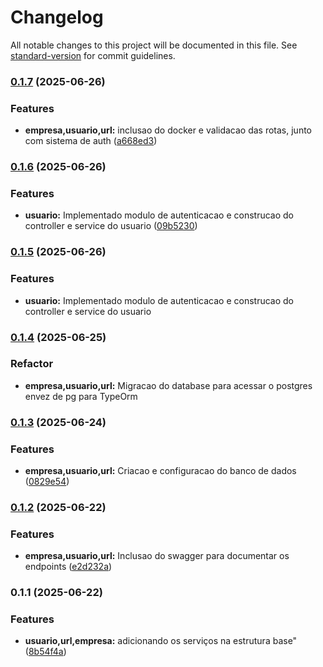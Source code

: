 # Changelog

All notable changes to this project will be documented in this file. See [standard-version](https://github.com/conventional-changelog/standard-version) for commit guidelines.

### [0.1.7](https://github.com/Gianine12/encurtador-url/compare/v0.1.6...v0.1.7) (2025-06-26)


### Features

* **empresa,usuario,url:** inclusao do docker e validacao das rotas, junto com sistema de auth ([a668ed3](https://github.com/Gianine12/encurtador-url/commit/a668ed31ce0662df0cfaeb9caecd67f4395dba65))

### [0.1.6](https://github.com/Gianine12/encurtador-url/compare/v0.1.5...v0.1.6) (2025-06-26)


### Features

* **usuario:** Implementado modulo de autenticacao e construcao do controller e service do usuario ([09b5230](https://github.com/Gianine12/encurtador-url/commit/09b52304eafcf88e386d936ed4dda75280ec7d36))

### [0.1.5](https://github.com/Gianine12/encurtador-url/compare/v0.1.4...v0.1.5) (2025-06-26)

### Features

- **usuario:** Implementado modulo de autenticacao e construcao do controller e service do usuario

### [0.1.4](https://github.com/Gianine12/encurtador-url/compare/v0.1.3...v0.1.4) (2025-06-25)

### Refactor

- **empresa,usuario,url:** Migracao do database para acessar o postgres envez de pg para TypeOrm

### [0.1.3](https://github.com/Gianine12/encurtador-url/compare/v0.1.2...v0.1.3) (2025-06-24)

### Features

- **empresa,usuario,url:** Criacao e configuracao do banco de dados ([0829e54](https://github.com/Gianine12/encurtador-url/commit/0829e54dfc55f4c144420ee4fded7435d5171e17))

### [0.1.2](https://github.com/Gianine12/encurtador-url/compare/v0.1.1...v0.1.2) (2025-06-22)

### Features

- **empresa,usuario,url:** Inclusao do swagger para documentar os endpoints ([e2d232a](https://github.com/Gianine12/encurtador-url/commit/e2d232af379efee2e3aea9c86d26d2367ed0e894))

### 0.1.1 (2025-06-22)

### Features

- **usuario,url,empresa:** adicionando os serviços na estrutura base" ([8b54f4a](https://github.com/Gianine12/encurtador-url/commit/8b54f4a5b8b5fb3620092adafb2a2b7b48debdf4))

